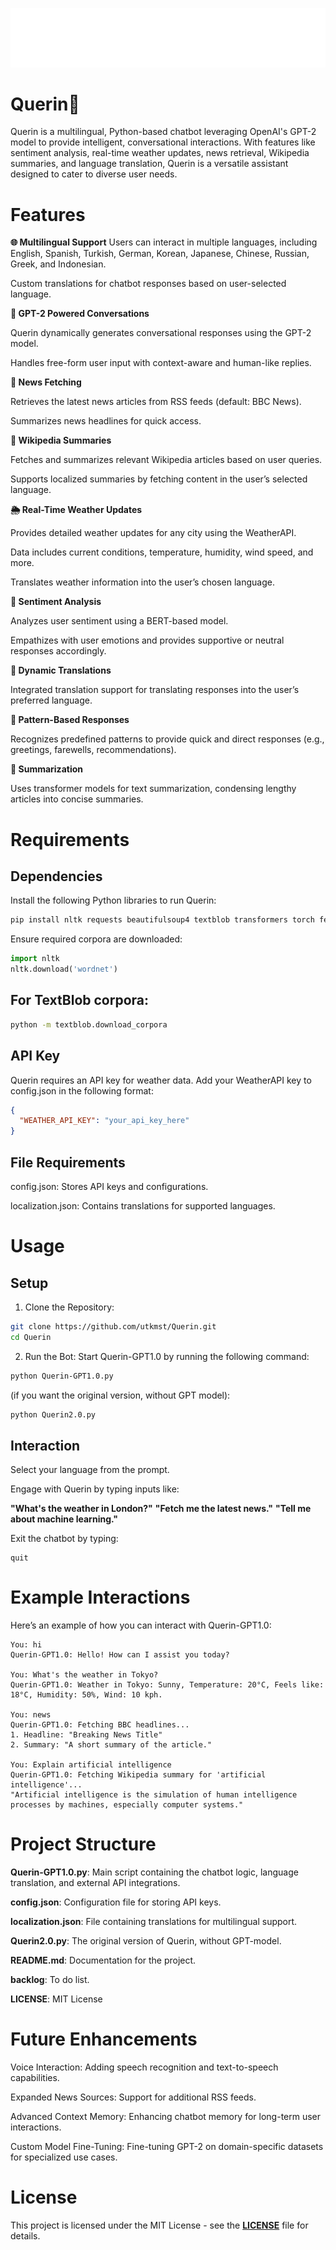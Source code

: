 ![alt text](querin.gif)

# Querin🦋
Querin is a multilingual, Python-based chatbot leveraging OpenAI's GPT-2 model to provide intelligent, conversational interactions. With features like sentiment analysis, real-time weather updates, news retrieval, Wikipedia summaries, and language translation, Querin is a versatile assistant designed to cater to diverse user needs.

# Features
**🌐 Multilingual Support**
Users can interact in multiple languages, including English, Spanish, Turkish, German, Korean, Japanese, Chinese, Russian, Greek, and Indonesian.

Custom translations for chatbot responses based on user-selected language.

**🤖 GPT-2 Powered Conversations**

Querin dynamically generates conversational responses using the GPT-2 model.

Handles free-form user input with context-aware and human-like replies.

**📰 News Fetching**

Retrieves the latest news articles from RSS feeds (default: BBC News).

Summarizes news headlines for quick access.

**📖 Wikipedia Summaries**

Fetches and summarizes relevant Wikipedia articles based on user queries.

Supports localized summaries by fetching content in the user’s selected language.

**🌦️ Real-Time Weather Updates**

Provides detailed weather updates for any city using the WeatherAPI.

Data includes current conditions, temperature, humidity, wind speed, and more.

Translates weather information into the user’s chosen language.

**🧠 Sentiment Analysis**

Analyzes user sentiment using a BERT-based model.

Empathizes with user emotions and provides supportive or neutral responses accordingly.

**🔄 Dynamic Translations**

Integrated translation support for translating responses into the user’s preferred language.

**💬 Pattern-Based Responses**

Recognizes predefined patterns to provide quick and direct responses (e.g., greetings, farewells, recommendations).

**📜 Summarization**

Uses transformer models for text summarization, condensing lengthy articles into concise summaries.

# Requirements
## Dependencies

Install the following Python libraries to run Querin:

```bash
pip install nltk requests beautifulsoup4 textblob transformers torch feedparser colorama translate
```
Ensure required corpora are downloaded:
```python
import nltk
nltk.download('wordnet')
```
## For **TextBlob** corpora:
```bash
python -m textblob.download_corpora
```
## API Key
Querin requires an API key for weather data. Add your WeatherAPI key to config.json in the following format:
```json
{
  "WEATHER_API_KEY": "your_api_key_here"
}
```
## File Requirements

config.json: Stores API keys and configurations.

localization.json: Contains translations for supported languages.

# Usage
## Setup
1. Clone the Repository:
```bash
git clone https://github.com/utkmst/Querin.git
cd Querin
```
2. Run the Bot: Start Querin-GPT1.0 by running the following command:
```bash
python Querin-GPT1.0.py
```
(if you want the original version, without GPT model):
```bash
python Querin2.0.py
```


## Interaction

Select your language from the prompt.

Engage with Querin by typing inputs like:

**"What's the weather in London?"**
**"Fetch me the latest news."**
**"Tell me about machine learning."**

Exit the chatbot by typing:
```plaintext
quit
```
# Example Interactions

Here’s an example of how you can interact with Querin-GPT1.0:
```plaintext
You: hi
Querin-GPT1.0: Hello! How can I assist you today?

You: What's the weather in Tokyo?
Querin-GPT1.0: Weather in Tokyo: Sunny, Temperature: 20°C, Feels like: 18°C, Humidity: 50%, Wind: 10 kph.

You: news
Querin-GPT1.0: Fetching BBC headlines...
1. Headline: "Breaking News Title"
2. Summary: "A short summary of the article."

You: Explain artificial intelligence
Querin-GPT1.0: Fetching Wikipedia summary for 'artificial intelligence'...
"Artificial intelligence is the simulation of human intelligence processes by machines, especially computer systems."
```

# Project Structure
**Querin-GPT1.0.py**: Main script containing the chatbot logic, language translation, and external API integrations.

**config.json**: Configuration file for storing API keys.

**localization.json**: File containing translations for multilingual support.

**Querin2.0.py**: The original version of Querin, without GPT-model.

**README.md**: Documentation for the project.

**backlog**: To do list.

**LICENSE**: MIT License

# Future Enhancements

Voice Interaction: Adding speech recognition and text-to-speech capabilities.

Expanded News Sources: Support for additional RSS feeds.

Advanced Context Memory: Enhancing chatbot memory for long-term user interactions.

Custom Model Fine-Tuning: Fine-tuning GPT-2 on domain-specific datasets for specialized use cases.

# License
This project is licensed under the MIT License - see the **[LICENSE](./LICENSE)** file for details.



